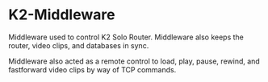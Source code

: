 # K2-Middleware
Middleware used to control K2 Solo Router. Middleware also keeps the router, video clips, and databases in sync.

Middleware also acted as a remote control to load, play, pause, rewind, and fastforward video clips by way of TCP commands.
